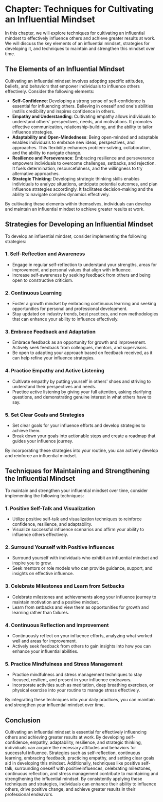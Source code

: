 Chapter: Techniques for Cultivating an Influential Mindset
==========================================================

In this chapter, we will explore techniques for cultivating an influential mindset to effectively influence others and achieve greater results at work. We will discuss the key elements of an influential mindset, strategies for developing it, and techniques to maintain and strengthen this mindset over time.

The Elements of an Influential Mindset
--------------------------------------

Cultivating an influential mindset involves adopting specific attitudes, beliefs, and behaviors that empower individuals to influence others effectively. Consider the following elements:

* **Self-Confidence**: Developing a strong sense of self-confidence is essential for influencing others. Believing in oneself and one's abilities instills credibility and inspires confidence in others.
* **Empathy and Understanding**: Cultivating empathy allows individuals to understand others' perspectives, needs, and motivations. It promotes effective communication, relationship-building, and the ability to tailor influence strategies.
* **Adaptability and Open-Mindedness**: Being open-minded and adaptable enables individuals to embrace new ideas, perspectives, and approaches. This flexibility enhances problem-solving, collaboration, and the ability to navigate change.
* **Resilience and Perseverance**: Embracing resilience and perseverance empowers individuals to overcome challenges, setbacks, and rejection. It fuels determination, resourcefulness, and the willingness to try alternative approaches.
* **Strategic Thinking**: Developing strategic thinking skills enables individuals to analyze situations, anticipate potential outcomes, and plan influence strategies accordingly. It facilitates decision-making and the ability to navigate complex dynamics effectively.

By cultivating these elements within themselves, individuals can develop and maintain an influential mindset to achieve greater results at work.

Strategies for Developing an Influential Mindset
------------------------------------------------

To develop an influential mindset, consider implementing the following strategies:

### 1. Self-Reflection and Awareness

* Engage in regular self-reflection to understand your strengths, areas for improvement, and personal values that align with influence.
* Increase self-awareness by seeking feedback from others and being open to constructive criticism.

### 2. Continuous Learning

* Foster a growth mindset by embracing continuous learning and seeking opportunities for personal and professional development.
* Stay updated on industry trends, best practices, and new methodologies that can enhance your ability to influence effectively.

### 3. Embrace Feedback and Adaptation

* Embrace feedback as an opportunity for growth and improvement. Actively seek feedback from colleagues, mentors, and supervisors.
* Be open to adapting your approach based on feedback received, as it can help refine your influence strategies.

### 4. Practice Empathy and Active Listening

* Cultivate empathy by putting yourself in others' shoes and striving to understand their perspectives and needs.
* Practice active listening by giving your full attention, asking clarifying questions, and demonstrating genuine interest in what others have to say.

### 5. Set Clear Goals and Strategies

* Set clear goals for your influence efforts and develop strategies to achieve them.
* Break down your goals into actionable steps and create a roadmap that guides your influence journey.

By incorporating these strategies into your routine, you can actively develop and reinforce an influential mindset.

Techniques for Maintaining and Strengthening the Influential Mindset
--------------------------------------------------------------------

To maintain and strengthen your influential mindset over time, consider implementing the following techniques:

### 1. Positive Self-Talk and Visualization

* Utilize positive self-talk and visualization techniques to reinforce confidence, resilience, and adaptability.
* Visualize successful influence scenarios and affirm your ability to influence others effectively.

### 2. Surround Yourself with Positive Influences

* Surround yourself with individuals who exhibit an influential mindset and inspire you to grow.
* Seek mentors or role models who can provide guidance, support, and insights on effective influence.

### 3. Celebrate Milestones and Learn from Setbacks

* Celebrate milestones and achievements along your influence journey to maintain motivation and a positive mindset.
* Learn from setbacks and view them as opportunities for growth and learning rather than failures.

### 4. Continuous Reflection and Improvement

* Continuously reflect on your influence efforts, analyzing what worked well and areas for improvement.
* Actively seek feedback from others to gain insights into how you can enhance your influential abilities.

### 5. Practice Mindfulness and Stress Management

* Practice mindfulness and stress management techniques to stay focused, resilient, and present in your influence endeavors.
* Incorporate activities such as meditation, deep breathing exercises, or physical exercise into your routine to manage stress effectively.

By integrating these techniques into your daily practices, you can maintain and strengthen your influential mindset over time.

Conclusion
----------

Cultivating an influential mindset is essential for effectively influencing others and achieving greater results at work. By developing self-confidence, empathy, adaptability, resilience, and strategic thinking, individuals can acquire the necessary attitudes and behaviors for successful influence. Strategies such as self-reflection, continuous learning, embracing feedback, practicing empathy, and setting clear goals aid in developing this mindset. Additionally, techniques like positive self-talk, surrounding oneself with positiveinfluences, celebrating milestones, continuous reflection, and stress management contribute to maintaining and strengthening the influential mindset. By consistently applying these techniques and strategies, individuals can enhance their ability to influence others, drive positive change, and achieve greater results in their professional endeavors.
